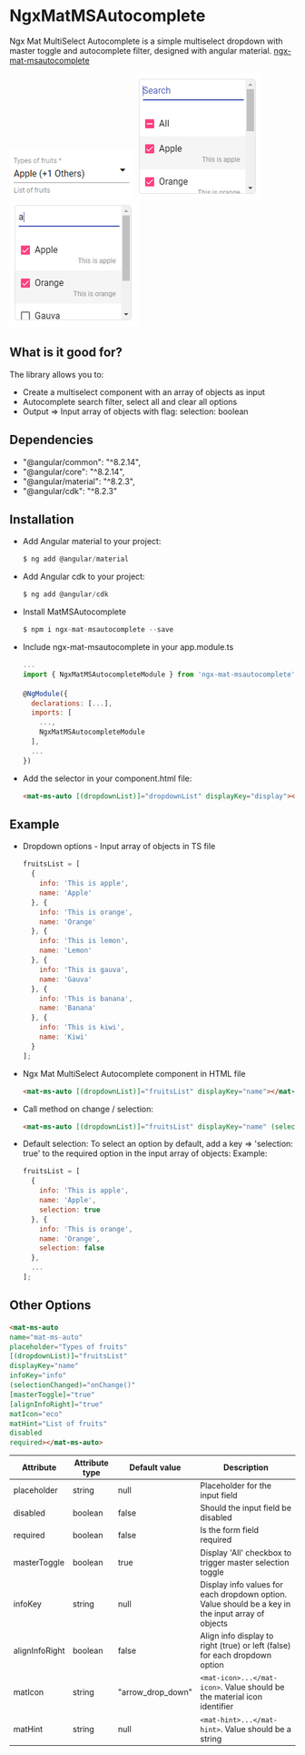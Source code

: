 # NgxMatMSAutocomplete

Ngx Mat MultiSelect Autocomplete is a simple multiselect dropdown with master toggle and autocomplete filter, designed with angular material. [ngx-mat-msautocomplete](https://www.npmjs.com/package/ngx-mat-msautocomplete)

<img src="images/ngx-mat-msautocomplete.PNG">

<img src="images/master-toggle.PNG">

<img src="images/dropdown-autocomplete.PNG">

## What is it good for?

The library allows you to:

- Create a multiselect component with an array of objects as input
- Autocomplete search filter, select all and clear all options
- Output => Input array of objects with flag: selection: boolean 

## Dependencies

- "@angular/common": "^8.2.14",
- "@angular/core": "^8.2.14",
- "@angular/material": "^8.2.3",
- "@angular/cdk": "^8.2.3"

## Installation

- Add Angular material to your project:
    ```javascript
    $ ng add @angular/material
    ```

- Add Angular cdk to your project:
    ```javascript
    $ ng add @angular/cdk
    ```

- Install MatMSAutocomplete
    ```javascript
    $ npm i ngx-mat-msautocomplete --save
    ```

- Include ngx-mat-msautocomplete in your app.module.ts
    ```javascript
    ...
    import { NgxMatMSAutocompleteModule } from 'ngx-mat-msautocomplete';
    
    @NgModule({
      declarations: [...],
      imports: [
        ...,
        NgxMatMSAutocompleteModule
      ],
      ...
    })
    ```

- Add the selector in your component.html file:
    ```html
    <mat-ms-auto [(dropdownList)]="dropdownList" displayKey="display"></mat-ms-auto>
    ```
    
## Example

- Dropdown options - Input array of objects in TS file
    ```javascript
    fruitsList = [
      {
        info: 'This is apple',
        name: 'Apple'
      }, {
        info: 'This is orange',
        name: 'Orange'
      }, {
        info: 'This is lemon',
        name: 'Lemon'
      }, {
        info: 'This is gauva',
        name: 'Gauva'
      }, {
        info: 'This is banana',
        name: 'Banana'
      }, {
        info: 'This is kiwi',
        name: 'Kiwi'
      }
    ];
    ```

- Ngx Mat MultiSelect Autocomplete component in HTML file
    ```html
    <mat-ms-auto [(dropdownList)]="fruitsList" displayKey="name"></mat-ms-auto>
    ```

- Call method on change / selection:
    ```html
    <mat-ms-auto [(dropdownList)]="fruitsList" displayKey="name" (selectionChanged)="onChange()"></mat-ms-auto>
    ```

- Default selection:
  To select an option by default, add a key => 'selection: true' to the required option in the input array of objects:
  Example:
    ```javascript
    fruitsList = [
      {
        info: 'This is apple',
        name: 'Apple',
        selection: true
      }, {
        info: 'This is orange',
        name: 'Orange',
        selection: false
      },
      ...
    ];
    ```

## Other Options

  ```html
  <mat-ms-auto 
  name="mat-ms-auto"
  placeholder="Types of fruits"
  [(dropdownList)]="fruitsList"
  displayKey="name"
  infoKey="info"
  (selectionChanged)="onChange()"
  [masterToggle]="true"
  [alignInfoRight]="true"
  matIcon="eco"
  matHint="List of fruits"
  disabled
  required></mat-ms-auto>
  ```

Attribute | Attribute type | Default value | Description
------------ | ------------- | ------------- | -------------
placeholder | string | null | Placeholder for the input field
disabled | boolean | false | Should the input field be disabled
required | boolean | false | Is the form field required
masterToggle | boolean | true | Display 'All' checkbox to trigger master selection toggle
infoKey | string | null | Display info values for each dropdown option. Value should be a key in the input array of objects
alignInfoRight | boolean | false | Align info display to right (true) or left (false) for each dropdown option
matIcon | string | "arrow_drop_down" | ```<mat-icon>...</mat-icon>```. Value should be the material icon identifier
matHint | string | null | ```<mat-hint>...</mat-hint>```. Value should be a string
